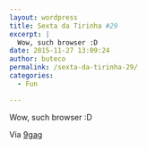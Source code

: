 ```yaml
---
layout: wordpress
title: Sexta da Tirinha #29
excerpt: |
  Wow, such browser :D
date: 2015-11-27 13:09:24
author: buteco
permalink: /sexta-da-tirinha-29/
categories:
  - Fun

---
```


<div id="player"></div>

Wow, such browser :D

Via <a href="http://9gag.com/" target="_blank">9gag</a>

<script type="text/javascript" src="//cdn.jsdelivr.net/clappr/latest/clappr.min.js"></script>
<script>var player = new Clappr.Player({ source: "/assets/wp-content/uploads/2015/11/wow_ff.mp4", parentId: "#player", mute: true, height: 432, width: 460, mediacontrol: {seekbar: "#f7ad4d", buttons: "#ff9000"} });</script>